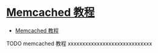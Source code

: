 # [Memcached 教程](https://www.runoob.com/memcached/memcached-tutorial.html)

- [Memcached 教程](#memcached-教程)











TODO memcached 教程 xxxxxxxxxxxxxxxxxxxxxxxxxxxxx